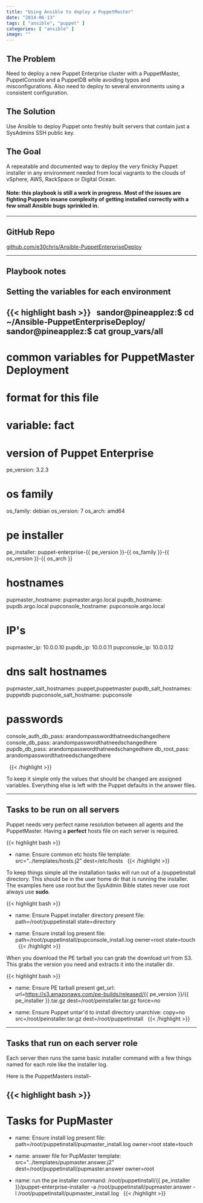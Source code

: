 ```yaml
---
title: "Using Ansible to deploy a PuppetMaster"
date: "2014-06-13"
tags: [ "ansible", "puppet" ]
categories: [ "ansible" ]
image: ""
---
```


## The Problem
Need to deploy a new Puppet Enterprise cluster with a PuppetMaster, PuppetConsole and a PuppetDB while avoiding typos and misconfigurations.  Also need to deploy to several environments using a consistent configuration.

## The Solution
Use Ansible to deploy Puppet onto freshly built servers that contain just a SysAdmins SSH public key.

## The Goal
A repeatable and documented way to deploy the very finicky Puppet installer in any environment needed from local vagrants to the clouds of vSphere, AWS, RackSpace or Digital Ocean.

#### Note: this playbook is still a work in progress.  Most of the issues are fighting Puppets insane complexity of getting installed correctly with a few small Ansible bugs sprinkled in.


---

## GitHub Repo
[github.com/e30chris/Ansible-PuppetEnterpriseDeploy](https://github.com/e30chris/Ansible-PuppetEnterpriseDeploy)


---
## Playbook notes

## Setting the variables for each environment

{{< highlight bash >}}
&nbsp;
sandor@pineapplez:$ cd ~/Ansible-PuppetEnterpriseDeploy/
sandor@pineapplez:$ cat group_vars/all
---
# common variables for PuppetMaster Deployment
# format for this file
# variable: fact
#
# version of Puppet Enterprise
pe_version: 3.2.3

# os family
os_family: debian
os_version: 7
os_arch: amd64

# pe installer
pe_installer: puppet-enterprise-{{ pe_version }}-{{ os_family }}-{{ os_version }}-{{ os_arch }}

# hostnames
pupmaster_hostname: pupmaster.argo.local
pupdb_hostname: pupdb.argo.local
pupconsole_hostname: pupconsole.argo.local

# IP's
pupmaster_ip: 10.0.0.10
pupdb_ip: 10.0.0.11
pupconsole_ip: 10.0.0.12

# dns salt hostnames
pupmaster_salt_hostnames: puppet,puppetmaster
pupdb_salt_hostnames: puppetdb
pupconsole_salt_hostname: pupconsole

# passwords
console_auth_db_pass: arandompasswordthatneedschangedhere
console_db_pass: arandompasswordthatneedschangedhere
pupdb_db_pass: arandompasswordthatneedschangedhere
db_root_pass: arandompasswordthatneedschangedhere

&nbsp;
{{< /highlight >}}

To keep it simple only the values that should be changed are assigned variables.  Everything else is left with the Puppet defaults in the answer files.

---

## Tasks to be run on all servers

Puppet needs very perfect name resolution between all agents and the PuppetMaster.  Having a **perfect** hosts file on each server is required.

{{< highlight bash >}}
&nbsp;
- name: Ensure common etc hosts file
  template:
    src="../templates/hosts.j2"
    dest=/etc/hosts
&nbsp;
{{< /highlight >}}

To keep things simple all the installation tasks will run out of a /puppetinstall directory.  This should be in the user home dir that is running the installer.  The examples here use root but the SysAdmin Bible states never use root always use **sudo**.

{{< highlight bash >}}
&nbsp;
- name: Ensure Puppet installer directory present
  file:
    path=/root/puppetinstall
    state=directory

- name: Ensure install log present
  file:
    path=/root/puppetinstall/pupconsole_install.log
    owner=root
    state=touch
&nbsp;
{{< /highlight >}}


When you download the PE tarball you can grab the download url from S3.  This grabs the version you need and extracts it into the installer dir.

{{< highlight bash >}}
&nbsp;
- name: Ensure PE tarball present
  get_url:
    url=https://s3.amazonaws.com/pe-builds/released/{{ pe_version }}/{{ pe_installer }}.tar.gz
    dest=/root/peinstaller.tar.gz
    force=no

- name: Ensure Puppet untar'd to install directory
  unarchive:
    copy=no
    src=/root/peinstaller.tar.gz
    dest=/root/puppetinstall
&nbsp;
{{< /highlight >}}
---

## Tasks that run on each server role

Each server then runs the same basic installer command with a few things named for each role like the installer log.

Here is the PuppetMasters install-

{{< highlight bash >}}
&nbsp;
---
# Tasks for PupMaster
- name: Ensure install log present
  file:
    path=/root/puppetinstall/pupmaster_install.log
    owner=root
    state=touch

- name: answer file for PupMaster
  template:
    src="../templates/pupmaster.answer.j2"
    dest=/root/puppetinstall/pupmaster.answer
    owner=root

- name: run the pe installer
  command: /root/puppetinstall/{{ pe_installer }}/puppet-enterprise-installer -a /root/puppetinstall/pupmaster.answer -l /root/puppetinstall/pupmaster_install.log
&nbsp;
{{< /highlight >}}
